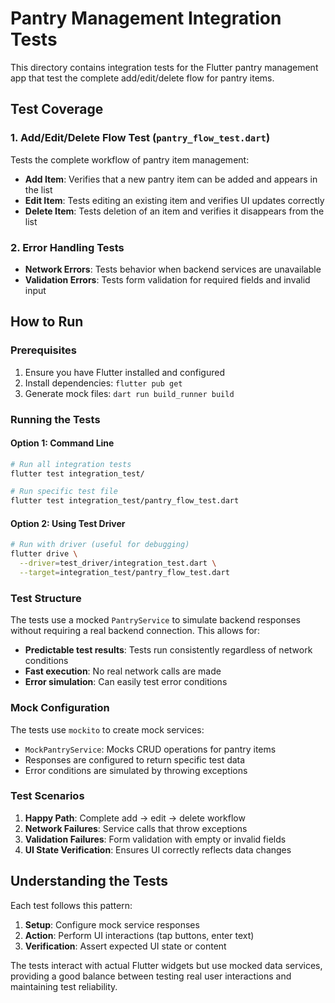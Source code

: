# Pantry Management Integration Tests

This directory contains integration tests for the Flutter pantry management app that test the complete add/edit/delete flow for pantry items.

## Test Coverage

### 1. Add/Edit/Delete Flow Test (`pantry_flow_test.dart`)
Tests the complete workflow of pantry item management:
- **Add Item**: Verifies that a new pantry item can be added and appears in the list
- **Edit Item**: Tests editing an existing item and verifies UI updates correctly
- **Delete Item**: Tests deletion of an item and verifies it disappears from the list

### 2. Error Handling Tests
- **Network Errors**: Tests behavior when backend services are unavailable
- **Validation Errors**: Tests form validation for required fields and invalid input

## How to Run

### Prerequisites
1. Ensure you have Flutter installed and configured
2. Install dependencies: `flutter pub get`
3. Generate mock files: `dart run build_runner build`

### Running the Tests

#### Option 1: Command Line
```bash
# Run all integration tests
flutter test integration_test/

# Run specific test file
flutter test integration_test/pantry_flow_test.dart
```

#### Option 2: Using Test Driver
```bash
# Run with driver (useful for debugging)
flutter drive \
  --driver=test_driver/integration_test.dart \
  --target=integration_test/pantry_flow_test.dart
```

### Test Structure

The tests use a mocked `PantryService` to simulate backend responses without requiring a real backend connection. This allows for:

- **Predictable test results**: Tests run consistently regardless of network conditions
- **Fast execution**: No real network calls are made
- **Error simulation**: Can easily test error conditions

### Mock Configuration

The tests use `mockito` to create mock services:
- `MockPantryService`: Mocks CRUD operations for pantry items
- Responses are configured to return specific test data
- Error conditions are simulated by throwing exceptions

### Test Scenarios

1. **Happy Path**: Complete add → edit → delete workflow
2. **Network Failures**: Service calls that throw exceptions
3. **Validation Failures**: Form validation with empty or invalid fields
4. **UI State Verification**: Ensures UI correctly reflects data changes

## Understanding the Tests

Each test follows this pattern:
1. **Setup**: Configure mock service responses
2. **Action**: Perform UI interactions (tap buttons, enter text)
3. **Verification**: Assert expected UI state or content

The tests interact with actual Flutter widgets but use mocked data services, providing a good balance between testing real user interactions and maintaining test reliability.
